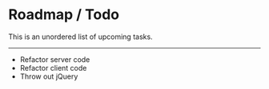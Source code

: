 # Roadmap / Todo
This is an unordered list of upcoming tasks.

---

- Refactor server code
- Refactor client code
- Throw out jQuery
